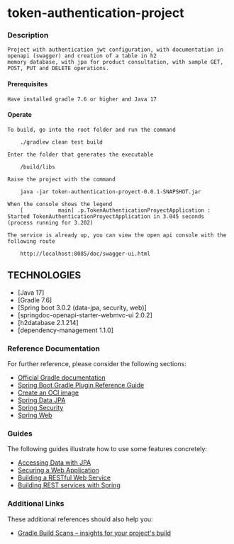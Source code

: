 # token-authentication-project

### Description

    Project with authentication jwt configuration, with documentation in openapi (swagger) and creation of a table in h2 
    memory database, with jpa for product consultation, with sample GET, POST, PUT and DELETE operations.

#### Prerequisites

    Have installed gradle 7.6 or higher and Java 17

#### Operate

    To build, go into the root folder and run the command

        ./gradlew clean test build

    Enter the folder that generates the executable

        /build/libs

    Raise the project with the command

        java -jar token-authentication-proyect-0.0.1-SNAPSHOT.jar

    When the console shows the legend
        [           main] .p.TokenAuthenticationProyectApplication : Started TokenAuthenticationProyectApplication in 3.045 seconds (process running for 3.202)

    The service is already up, you can view the open api console with the following route

        http://localhost:8085/doc/swagger-ui.html

## TECHNOLOGIES

* [Java 17]
* [Gradle 7.6]    
* [Spring boot 3.0.2 (data-jpa, security, web)]
* [springdoc-openapi-starter-webmvc-ui 2.0.2]    
* [h2database 2.1.214]   
* [dependency-management 1.1.0]

### Reference Documentation
For further reference, please consider the following sections:

* [Official Gradle documentation](https://docs.gradle.org)
* [Spring Boot Gradle Plugin Reference Guide](https://docs.spring.io/spring-boot/docs/2.7.7/gradle-plugin/reference/html/)
* [Create an OCI image](https://docs.spring.io/spring-boot/docs/2.7.7/gradle-plugin/reference/html/#build-image)
* [Spring Data JPA](https://docs.spring.io/spring-boot/docs/2.7.7/reference/htmlsingle/#data.sql.jpa-and-spring-data)
* [Spring Security](https://docs.spring.io/spring-boot/docs/2.7.7/reference/htmlsingle/#web.security)
* [Spring Web](https://docs.spring.io/spring-boot/docs/2.7.7/reference/htmlsingle/#web)

### Guides
The following guides illustrate how to use some features concretely:

* [Accessing Data with JPA](https://spring.io/guides/gs/accessing-data-jpa/)
* [Securing a Web Application](https://spring.io/guides/gs/securing-web/)
* [Building a RESTful Web Service](https://spring.io/guides/gs/rest-service/)
* [Building REST services with Spring](https://spring.io/guides/tutorials/rest/)

### Additional Links
These additional references should also help you:

* [Gradle Build Scans – insights for your project's build](https://scans.gradle.com#gradle)

